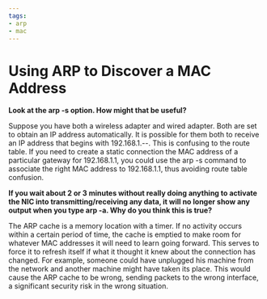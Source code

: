 ```yaml
---
tags: 
- arp
- mac
---
```


# Using ARP to Discover a MAC Address

**Look at the arp -s option. How might that be useful?**

<p class="question-response">Suppose you have both a wireless adapter and wired adapter. Both are set to obtain an IP address automatically. It is possible for them both to receive an IP address that begins with 192.168.1.--. This is confusing to the route table. If you need to create a static connection the MAC address of a particular gateway for 192.168.1.1, you could use the arp -s command to associate the right MAC address to 192.168.1.1, thus avoiding route table confusion.</p>

**If you wait about 2 or 3 minutes without really doing anything to activate the NIC into transmitting/receiving any data, it will no longer show any output when you type arp -a. Why do you think this is true?**

<p class="question-response">The ARP cache is a memory location with a timer. If no activity occurs within a certain period of time, the cache is emptied to make room for whatever MAC addresses it will need to learn going forward. This serves to force it to refresh itself if what it thought it knew about the connection has changed. For example, someone could have unplugged his machine from the network and another machine might have taken its place. This would cause the ARP cache to be wrong, sending packets to the wrong interface, a significant security risk in the wrong situation.<p>
